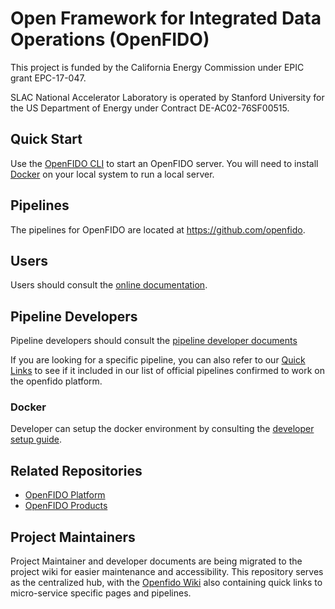 # Open Framework for Integrated Data Operations (OpenFIDO)

This project is funded by the California Energy Commission under EPIC grant EPC-17-047.

SLAC National Accelerator Laboratory is operated by Stanford University for the US Department of Energy under Contract DE-AC02-76SF00515.

## Quick Start

Use the [OpenFIDO CLI](https://github.com/openfido/cli) to start an OpenFIDO server.  You will need to install [Docker](https://www.docker.com/) on your local system to run a local server.

## Pipelines

The pipelines for OpenFIDO are located at https://github.com/openfido.

## Users

Users should consult the [online documentation](http://help.openfido.org/).

## Pipeline Developers

Pipeline developers should consult the [pipeline developer documents](http://help.openfido.org/_page.html?owner=slacgismo&project=openfido&branch=master&folder=/Pipeline%20Developer&doc=/Pipeline%20Developer/How%20to%20create%20an%20OpenFIDO%20Pipeline.md)

If you are looking for a specific pipeline, you can also refer to our [Quick Links](https://github.com/openfido/openfido/wiki/Quick-Links) to see if it included in our list of official pipelines confirmed to work on the openfido platform.

### Docker

Developer can setup the docker environment by consulting the [developer setup guide](http://help.openfido.org/_page.html?owner=slacgismo&project=openfido&branch=master&folder=/Getting%20Started&doc=/Getting%20Started/Developer%20Setup.md).

## Related Repositories

* [OpenFIDO Platform](https://github.com/slacgismo?q=openfido&type=all&language=&sort=)
* [OpenFIDO Products](https://source.openfido.org/)

## Project Maintainers

Project Maintainer and developer documents are being migrated to the project wiki for easier maintenance and accessibility. This repository serves as the centralized hub, with the [Openfido Wiki](https://github.com/openfido/openfido/wiki) also containing quick links to micro-service specific pages and pipelines.
